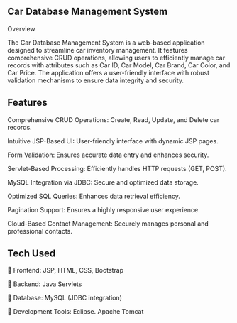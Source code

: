 
## Car Database Management System

Overview

The Car Database Management System is a web-based application designed to streamline car inventory management. It features comprehensive CRUD operations, allowing users to efficiently manage car records with attributes such as Car ID, Car Model, Car Brand, Car Color, and Car Price. The application offers a user-friendly interface with robust validation mechanisms to ensure data integrity and security.

## Features

Comprehensive CRUD Operations: Create, Read, Update, and Delete car records.

Intuitive JSP-Based UI: User-friendly interface with dynamic JSP pages.

Form Validation: Ensures accurate data entry and enhances security.

Servlet-Based Processing: Efficiently handles HTTP requests (GET, POST).

MySQL Integration via JDBC: Secure and optimized data storage.

Optimized SQL Queries: Enhances data retrieval efficiency.

Pagination Support: Ensures a highly responsive user experience.

Cloud-Based Contact Management: Securely manages personal and professional contacts.

## Tech Used

🎨 Frontend: JSP, HTML, CSS, Bootstrap

🎨 Backend: Java Servlets

🎨 Database: MySQL (JDBC integration)

🎨  Development Tools: Eclipse. Apache Tomcat


